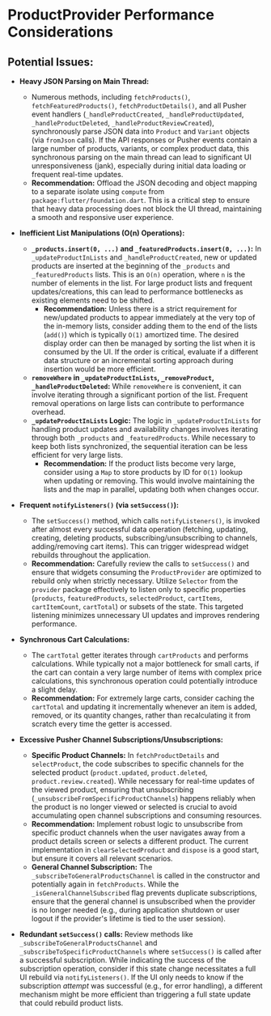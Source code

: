 # ProductProvider Performance Considerations

## Potential Issues:

*   **Heavy JSON Parsing on Main Thread:**
    *   Numerous methods, including `fetchProducts()`, `fetchFeaturedProducts()`, `fetchProductDetails()`, and all Pusher event handlers (`_handleProductCreated`, `_handleProductUpdated`, `_handleProductDeleted`, `_handleProductReviewCreated`), synchronously parse JSON data into `Product` and `Variant` objects (via `fromJson` calls). If the API responses or Pusher events contain a large number of products, variants, or complex product data, this synchronous parsing on the main thread can lead to significant UI unresponsiveness (jank), especially during initial data loading or frequent real-time updates.
    *   **Recommendation:** Offload the JSON decoding and object mapping to a separate isolate using `compute` from `package:flutter/foundation.dart`. This is a critical step to ensure that heavy data processing does not block the UI thread, maintaining a smooth and responsive user experience.

*   **Inefficient List Manipulations (O(n) Operations):**
    *   **`_products.insert(0, ...)` and `_featuredProducts.insert(0, ...)`:** In `_updateProductInLists` and `_handleProductCreated`, new or updated products are inserted at the beginning of the `_products` and `_featuredProducts` lists. This is an `O(n)` operation, where `n` is the number of elements in the list. For large product lists and frequent updates/creations, this can lead to performance bottlenecks as existing elements need to be shifted.
        *   **Recommendation:** Unless there is a strict requirement for new/updated products to appear immediately at the very top of the in-memory lists, consider adding them to the end of the lists (`add()`) which is typically `O(1)` amortized time. The desired display order can then be managed by sorting the list when it is consumed by the UI. If the order is critical, evaluate if a different data structure or an incremental sorting approach during insertion would be more efficient.
    *   **`removeWhere` in `_updateProductInLists`, `_removeProduct`, `_handleProductDeleted`:** While `removeWhere` is convenient, it can involve iterating through a significant portion of the list. Frequent removal operations on large lists can contribute to performance overhead.
    *   **`_updateProductInLists` Logic:** The logic in `_updateProductInLists` for handling product updates and availability changes involves iterating through both `_products` and `_featuredProducts`. While necessary to keep both lists synchronized, the sequential iteration can be less efficient for very large lists.
        *   **Recommendation:** If the product lists become very large, consider using a `Map` to store products by ID for `O(1)` lookup when updating or removing. This would involve maintaining the lists and the map in parallel, updating both when changes occur.

*   **Frequent `notifyListeners()` (via `setSuccess()`):**
    *   The `setSuccess()` method, which calls `notifyListeners()`, is invoked after almost every successful data operation (fetching, updating, creating, deleting products, subscribing/unsubscribing to channels, adding/removing cart items). This can trigger widespread widget rebuilds throughout the application.
    *   **Recommendation:** Carefully review the calls to `setSuccess()` and ensure that widgets consuming the `ProductProvider` are optimized to rebuild only when strictly necessary. Utilize `Selector` from the `provider` package effectively to listen only to specific properties (`products`, `featuredProducts`, `selectedProduct`, `cartItems`, `cartItemCount`, `cartTotal`) or subsets of the state. This targeted listening minimizes unnecessary UI updates and improves rendering performance.

*   **Synchronous Cart Calculations:**
    *   The `cartTotal` getter iterates through `cartProducts` and performs calculations. While typically not a major bottleneck for small carts, if the cart can contain a very large number of items with complex price calculations, this synchronous operation could potentially introduce a slight delay.
    *   **Recommendation:** For extremely large carts, consider caching the `cartTotal` and updating it incrementally whenever an item is added, removed, or its quantity changes, rather than recalculating it from scratch every time the getter is accessed.

*   **Excessive Pusher Channel Subscriptions/Unsubscriptions:**
    *   **Specific Product Channels:** In `fetchProductDetails` and `selectProduct`, the code subscribes to specific channels for the selected product (`product.updated`, `product.deleted`, `product.review.created`). While necessary for real-time updates of the viewed product, ensuring that unsubscribing (`_unsubscribeFromSpecificProductChannels`) happens reliably when the product is no longer viewed or selected is crucial to avoid accumulating open channel subscriptions and consuming resources.
    *   **Recommendation:** Implement robust logic to unsubscribe from specific product channels when the user navigates away from a product details screen or selects a different product. The current implementation in `clearSelectedProduct` and `dispose` is a good start, but ensure it covers all relevant scenarios.
    *   **General Channel Subscription:** The `_subscribeToGeneralProductsChannel` is called in the constructor and potentially again in `fetchProducts`. While the `_isGeneralChannelSubscribed` flag prevents duplicate subscriptions, ensure that the general channel is unsubscribed when the provider is no longer needed (e.g., during application shutdown or user logout if the provider's lifetime is tied to the user session).

*   **Redundant `setSuccess()` calls:** Review methods like `_subscribeToGeneralProductsChannel` and `_subscribeToSpecificProductChannels` where `setSuccess()` is called after a successful subscription. While indicating the success of the subscription operation, consider if this state change necessitates a full UI rebuild via `notifyListeners()`. If the UI only needs to know if the subscription *attempt* was successful (e.g., for error handling), a different mechanism might be more efficient than triggering a full state update that could rebuild product lists.

